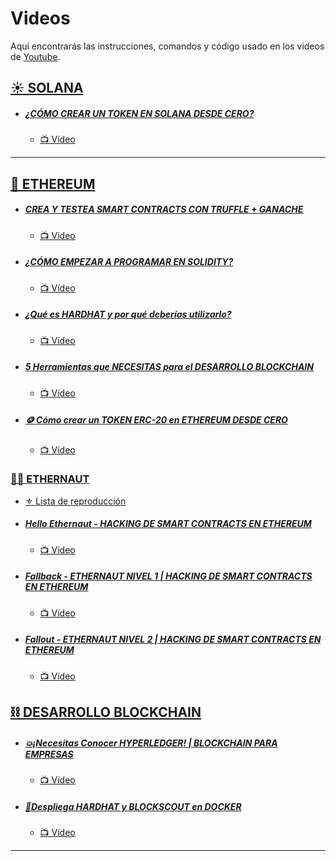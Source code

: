 # Videos

Aquí encontrarás las instrucciones, comandos y código usado en los videos de [Youtube](https://www.youtube.com/@0xrszt).

## [☀️ SOLANA](https://www.youtube.com/playlist?list=PLJi6QLnj65CyYpYh5B32XIWeHjCBlDK31)

- ##### [¿CÓMO CREAR UN TOKEN EN SOLANA DESDE CERO?](/como-crear-un-token-en-solana/)

  - [📺 Vídeo](https://www.youtube.com/watch?v=XVXRqEdtchs)

---

## [🔷 ETHEREUM](https://www.youtube.com/playlist?list=PLJi6QLnj65CycC2jxQDn7ilxSo5qGF3N1)

- ##### [CREA Y TESTEA SMART CONTRACTS CON TRUFFLE + GANACHE](/truffle-ganache/)

  - [📺 Vídeo](https://www.youtube.com/watch?v=j1vkcTg0XFY)

- ##### [¿CÓMO EMPEZAR A PROGRAMAR EN SOLIDITY?](/primeros-pasos-solidity/)

  - [📺 Vídeo](https://www.youtube.com/watch?v=GPtu2sfh1Q4)

- ##### [¿Qué es HARDHAT y por qué deberías utilizarlo?](/hardhat/)

  - [📺 Vídeo](https://www.youtube.com/watch?v=sFnoDAWJ9oY)

- ##### [5 Herramientas que NECESITAS para el DESARROLLO BLOCKCHAIN](/5-herramientas-necesarias/)

  - [📺 Vídeo](https://www.youtube.com/watch?v=wZu1gKwz8V8)

- ##### [🪙 Cómo crear un TOKEN ERC-20 en ETHEREUM DESDE CERO](/como-crear-un-token-en-ethereum/)

  - [📺 Vídeo](https://www.youtube.com/watch?v=VRQEfDNXTqI)

### [🧑‍🚀 ETHERNAUT](/ethernaut/)

- [⚜️ Lista de reproducción](https://www.youtube.com/playlist?list=PLJi6QLnj65CyND3C6Dv4mRYYv84acgu6c)

- ##### [Hello Ethernaut - HACKING DE SMART CONTRACTS EN ETHEREUM](/ethernaut/00.%20Hello%20Ethernaut/)

  - [📺 Vídeo](https://www.youtube.com/watch?v=YU-iNyvj6mA)

- ##### [Fallback - ETHERNAUT NIVEL 1 | HACKING DE SMART CONTRACTS EN ETHEREUM](/ethernaut/01.%20Fallback/)

  - [📺 Vídeo](https://www.youtube.com/watch?v=k3XcapaUyFg)

- ##### [Fallout - ETHERNAUT NIVEL 2 | HACKING DE SMART CONTRACTS EN ETHEREUM](/ethernaut/02.%20Fallout/)

  - [📺 Vídeo](https://www.youtube.com/watch?v=8QaVQq59cN4)

## [⛓️ DESARROLLO BLOCKCHAIN](https://www.youtube.com/playlist?list=PLJi6QLnj65Cz1a8XZ_N3XcUBZZagNNqku)

- ##### [💥¡Necesitas Conocer HYPERLEDGER! | BLOCKCHAIN PARA EMPRESAS](/hyperledger/)

  - [📺 Vídeo](https://www.youtube.com/watch?v=-Jf7LdgzX6s)

- ##### [🚀Despliega HARDHAT y BLOCKSCOUT en DOCKER](/docker/)

  - [📺 Vídeo](https://www.youtube.com/watch?v=WfnQ3i8emDY)

---

